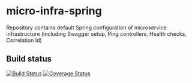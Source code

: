 micro-infra-spring
=======================
Repository contains default Spring configuration of microservice infrastructure (including Swagger setup, Ping controllers, Health checks, Correlation Id) 

## Build status
[![Build Status](https://travis-ci.org/4finance/micro-infra-spring.svg?branch=master)](https://travis-ci.org/4finance/micro-infra-spring) [![Coverage Status](http://img.shields.io/coveralls/4finance/micro-infra-spring/master.svg)](https://coveralls.io/r/4finance/micro-infra-spring)
